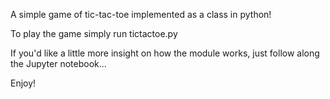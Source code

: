 A simple game of tic-tac-toe implemented as a class in python!  

To play the game simply run tictactoe.py  

If you'd like a little more insight on how the module works, just follow along the Jupyter notebook...  

Enjoy!

